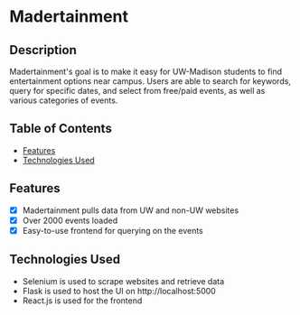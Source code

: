 # Madertainment

## Description

Madertainment's goal is to make it easy for UW-Madison students to find entertainment options near campus. Users are able to search for keywords, query for specific dates, and select from free/paid events, as well as various categories of events.

## Table of Contents
- [Features](#features)
- [Technologies Used](#technologies-used)

## Features

- [x] Madertainment pulls data from UW and non-UW websites
- [x] Over 2000 events loaded
- [x] Easy-to-use frontend for querying on the events 

## Technologies Used

- Selenium is used to scrape websites and retrieve data
- Flask is used to host the UI on http://localhost:5000
- React.js is used for the frontend